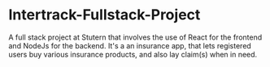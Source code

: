 # Intertrack-Fullstack-Project
A full stack project at Stutern that involves the use of React for the frontend and NodeJs for the backend. It's a an insurance app, that lets registered users buy various insurance products, and also lay claim(s) when in need.
